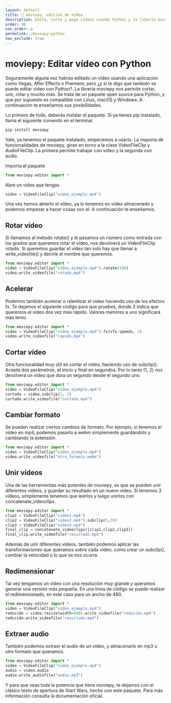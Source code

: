 ```yaml
---
layout: default
title: 📙 moviepy, edición de vídeo
description: Edita, corta y pega vídeos usando Python y la libería moviepy
order: 98
nav_order: a
permalink: /moviepy-python
nav_exclude: true
---
```


# moviepy: Editar vídeo con Python

Seguramente alguna vez habrás editado un vídeo usando una aplicación como Vegas, After Effects o Premiere, pero ¿y si te digo que también se puede editar vídeo con Python?. La librería moviepy nos permite cortar, unir, rotar y mucho más. Se trata de un paquete open source para Python, y que por supuesto es compatible con Linux, macOS y Windows. A continuación te enseñamos sus posibilidades.

Lo primero de todo, deberás instalar el paquete. Si ya tienes pip instalado, llama el siguiente comando en el terminal.

```python
pip install moviepy
```

Vale, ya tenemos el paquete instalado, empecemos a usarlo. La mayoría de funcionalidades de moviepy, giran en torno a la clase VideoFileClip y AudioFileClip. La primera permite trabajar con vídeo y la segunda con audio.

Importa el paquete

```python
from moviepy.editor import *
```

Abre un video que tengas

```python
video = VideoFileClip("video_ejemplo.mp4")
```

Una vez hemos abierto el vídeo, ya lo tenemos en video almacenado y podemos empezar a hacer cosas con el. A continuación te enseñamos.

## Rotar vídeo

Si llamamos al método rotate() y le pasamos un número como entrada con los grados que queremos rotar el vídeo, nos devolverá un VideoFileClip rotado. Si queremos guardar el vídeo tan solo hay que llamar a write_videofile() y decirle el nombre que queremos.

```python
from moviepy.editor import *
video = VideoFileClip("video_ejemplo.mp4").rotate(180)
video.write_videofile("rotado.mp4")
```

## Acelerar

Podemos también acelerar o ralentizar el vídeo haciendo uso de los efectos fx. Te dejamos el siguiente código para que pruebes, donde 2 indica que queremos el vídeo dos vez más rápido. Valores menores a uno significará más lento.

```python
from moviepy.editor import *
video = VideoFileClip("video_ejemplo.mp4").fx(vfx.speedx, 2)
video.write_videofile("rapido.mp4")
```

## Cortar vídeo

Otra funcionalidad muy útil es cortar el vídeo, haciendo uso de subclip(). Acepta dos parámetros, el inicio y final en segundos. Por lo tanto (1, 2) nos devolverá un vídeo que dura un segundo desde el segundo uno.

```python
from moviepy.editor import *
video = VideoFileClip("video_ejemplo.mp4")
cortado = video.subclip(1, 2)
cortado.write_videofile("cortado.mp4")
```

## Cambiar formato

Se pueden realizar ciertos cambios de formato. Por ejemplo, si tenemos el vídeo en mp4, podemos pasarlo a webm simplemente guardándolo y cambiando la extensión.

```python
from moviepy.editor import *
video = VideoFileClip("video_ejemplo.mp4")
video.write_videofile("otro_formato.webm")
```

## Unir vídeos

Una de las herramientas más potentes de moviepy, es que se pueden unir diferentes vídeos, y guardar su resultado en un nuevo vídeo. Si tenemos 3 vídeos, simplemente tenemos que leerlos y luego unirlos con concatenate_videoclips.

```python
from moviepy.editor import *
clip1 = VideoFileClip("video1.mp4")
clip2 = VideoFileClip("video2.mp4").subclip(5,20)
clip3 = VideoFileClip("video3.mp4")
final_clip = concatenate_videoclips([clip1,clip2,clip3])
final_clip.write_videofile("resultado.mp4")
```

Además de unir diferentes vídeos, también podemos aplicar las transformaciones que queramos sobre cada vídeo, como crear un subclip(), cambiar la velocidad o lo que se nos ocurra.

## Redimensionar

Tal vez tengamos un vídeo con una resolución muy grande y queramos generar una versión más pequeña. En una línea de código se puede realizar el redimensionado, en este caso para un ancho de 480.

```python
from moviepy.editor import *
video = VideoFileClip("video_ejemplo.mp4")
reducido = video.resize(width=480).write_videofile("reducido.mp4")
reducido.write_videofile("resultado.mp4")
```

## Extraer audio

También podemos extraer el audio de un vídeo, y almacenarlo en mp3 u otro formato que queramos.

```python
from moviepy.editor import *
video = VideoFileClip("video_ejemplo.mp4")
audio = video.audio
audio.write_audiofile("audio.mp3")
```

Y para que veas toda la potencia que tiene moviepy, te dejamos con el clásico texto de apertura de Start Wars, hecho con este paquete. Para más información consulta la documentación oficial.